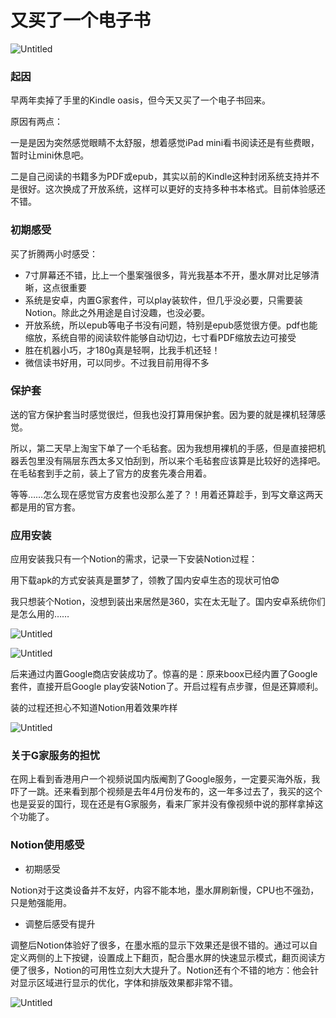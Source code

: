 # 又买了一个电子书

![Untitled](%E5%8F%88%E4%B9%B0%E4%BA%86%E4%B8%80%E4%B8%AA%E7%94%B5%E5%AD%90%E4%B9%A6%20cc9ce34bfb55494dad12f92261ce55ea/Untitled.png)

### 起因

早两年卖掉了手里的Kindle oasis，但今天又买了一个电子书回来。

原因有两点：

一是是因为突然感觉眼睛不太舒服，想着感觉iPad mini看书阅读还是有些费眼，暂时让mini休息吧。

二是自己阅读的书籍多为PDF或epub，其实以前的Kindle这种封闭系统支持并不是很好。这次换成了开放系统，这样可以更好的支持多种书本格式。目前体验感还不错。

### 初期感受

买了折腾两小时感受：

- 7寸屏幕还不错，比上一个墨案强很多，背光我基本不开，墨水屏对比足够清晰，这点很重要
- 系统是安卓，内置G家套件，可以play装软件，但几乎没必要，只需要装Notion。除此之外用途是自讨没趣，也没必要。
- 开放系统，所以epub等电子书没有问题，特别是epub感觉很方便。pdf也能缩放，系统自带的阅读软件能够自动切边，七寸看PDF缩放去边可接受
- 胜在机器小巧，才180g真是轻啊，比我手机还轻！
- 微信读书好用，可以同步。不过我目前用得不多

### 保护套

送的官方保护套当时感觉很烂，但我也没打算用保护套。因为要的就是裸机轻薄感觉。

所以，第二天早上淘宝下单了一个毛毡套。因为我想用裸机的手感，但是直接把机器丢包里没有隔层东西太多又怕刮到，所以来个毛毡套应该算是比较好的选择吧。在毛毡套到手之前，装上了官方的皮套先凑合用着。

等等……怎么现在感觉官方皮套也没那么差了？！用着还算趁手，到写文章这两天都是用的官方套。

### 应用安装

应用安装我只有一个Notion的需求，记录一下安装Notion过程：

用下载apk的方式安装真是噩梦了，领教了国内安卓生态的现状可怕😨

我只想装个Notion，没想到装出来居然是360，实在太无耻了。国内安卓系统你们是怎么用的……

![Untitled](%E5%8F%88%E4%B9%B0%E4%BA%86%E4%B8%80%E4%B8%AA%E7%94%B5%E5%AD%90%E4%B9%A6%20cc9ce34bfb55494dad12f92261ce55ea/Untitled%201.png)

![Untitled](%E5%8F%88%E4%B9%B0%E4%BA%86%E4%B8%80%E4%B8%AA%E7%94%B5%E5%AD%90%E4%B9%A6%20cc9ce34bfb55494dad12f92261ce55ea/Untitled%202.png)

后来通过内置Google商店安装成功了。惊喜的是：原来boox已经内置了Google套件，直接开启Google play安装Notion了。开启过程有点步骤，但是还算顺利。

装的过程还担心不知道Notion用着效果咋样

![Untitled](%E5%8F%88%E4%B9%B0%E4%BA%86%E4%B8%80%E4%B8%AA%E7%94%B5%E5%AD%90%E4%B9%A6%20cc9ce34bfb55494dad12f92261ce55ea/Untitled%203.png)

### 关于G家服务的担忧

在网上看到香港用户一个视频说国内版阉割了Google服务，一定要买海外版，我吓了一跳。还来看到那个视频是去年4月份发布的，这一年多过去了，我买的这个也是妥妥的国行，现在还是有G家服务，看来厂家并没有像视频中说的那样拿掉这个功能了。

### Notion使用感受

- 初期感受

Notion对于这类设备并不友好，内容不能本地，墨水屏刷新慢，CPU也不强劲，只是勉强能用。

- 调整后感受有提升

调整后Notion体验好了很多，在墨水瓶的显示下效果还是很不错的。通过可以自定义两侧的上下按键，设置成上下翻页，配合墨水屏的快速显示模式，翻页阅读方便了很多，Notion的可用性立刻大大提升了。Notion还有个不错的地方：他会针对显示区域进行显示的优化，字体和排版效果都非常不错。

![Untitled](%E5%8F%88%E4%B9%B0%E4%BA%86%E4%B8%80%E4%B8%AA%E7%94%B5%E5%AD%90%E4%B9%A6%20cc9ce34bfb55494dad12f92261ce55ea/Untitled%204.png)